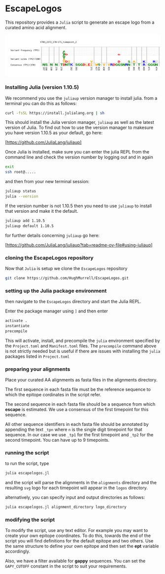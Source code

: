 # EscapeLogos

This repository provides a `Julia` script to generate an escape logo 
from a curated amino acid alignment.

![sample logo](escape.svg "logo showing escape at coords 279, 280 and 459 ")

### Installing Julia (version 1.10.5)

We recommend you use the `juliaup` version manager to install julia.
from a terminal you can do this as follows:

```bash
curl -fsSL https://install.julialang.org | sh
```

This should install the Julia version manager, `juliaup` as well as
the latest version of Julia. To find out how to use the version manager 
to makesure you have version 1.10.5 as your default, go here:

[https://github.com/JuliaLang/juliaup]

Once Julia is installed, make sure you can enter the julia REPL from 
the command line and check the version number by logging out and in again 

```bash
exit
ssh root@.....
```

and then from your new terminal session:

```bash
juliaup status
julia --version
```

If the version number is not 1.10.5 then you need to use `juliaup` to install
that version and make it the default. 

```bash
juliaup add 1.10.5
juliaup default 1.10.5
```

for further details concerning `juliaup` go here:

[https://github.com/JuliaLang/juliaup?tab=readme-ov-file#using-juliaup]

### cloning the EscapeLogos repository

Now that `Julia` is setup we clone the `EscapeLogos` repository

```bash
git clone https://github.com/HughMurrell/EscapeLogos.git
```

### setting up the Julia package environment

then navigate to the `EscapeLogos` directory and start the 
Julia REPL. 

Enter the package manager using `]` and then enter

```julia
activate .
instantiate
precompile
```

This will activate, install, and precompile the `julia` environment
specified by the  `Project.toml` and `Manifest.toml` files. 
The `precompile` command above is not strictly needed but is useful 
if there are issues with installing the `julia` packages listed in
`Project.toml`

### preparing your alignments

Place your curated AA alignments as fasta files in the alignments directory. 

The first sequence in each fasta file must be the reference sequence
to which the epitope cordinates in the script refer.

The second sequence in each fasta file should be a sequence from which
**escape** is estimated. We use a consensus of the first timepoint for
this sequence.

All other sequence identifiers in each fasta file should be annotated by
appending the text `_tpn` where `n` is the single digit timepoint for 
that sequence. In our case we use `_tp1` for the first timepoint and 
`_tp2` for the second timepoint. You can have up to 9 timepoints.

### running the script

to run the script, type

```julia
julia escapelogos.jl
```
and the script will parse the alignments in the `alignments` directory 
and the resulting `svg` logo for each timepoint will appear in the
`logos` directory.

alternatively, you can specify input and output directories as follows:

```julia
julia escapelogos.jl alignment_directory logo_directory
```

### modifying the script

To modify the script, use any text editor. For example you may want to
create your own epitope coordinates. To do this, towards the end of the
script you will find definitions for the default epitope and two others.
Use the same structure to define your own epitope and then set the **ept**
variable accordingly.

Also, we have a filter available for **gappy** sequences. You can set 
the `GAPY_CUTOFF` constant in the script to suit your requirements.
